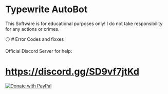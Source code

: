 # Typewrite AutoBot

This Software is for educational purposes only! I do not take responsibility for any actions or crimes.


:white_circle: # Error Codes and fixxes
















Official Discord Server for help:
# https://discord.gg/SD9vf7jtKd


[![Donate with PayPal](https://raw.githubusercontent.com/stefan-niedermann/paypal-donate-button/master/paypal-donate-button.png)](https://www.paypal.com/donate/?hosted_button_id=ARXXKWE5DWB2J)
